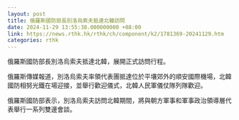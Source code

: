 ```yaml
---
layout: post
title: 俄羅斯國防部長別洛烏索夫抵達北韓訪問
date: 2024-11-29 13:55:38.000000000 +08:00
link: https://news.rthk.hk/rthk/ch/component/k2/1781369-20241129.htm
categories: rthk
---
```


俄羅斯國防部長別洛烏索夫抵達北韓，展開正式訪問行程。

俄羅斯傳媒報道，別洛烏索夫率領代表團抵達位於平壤郊外的順安國際機場，北韓國防相努光鐵在場迎接，並舉行歡迎儀式，北韓人民軍儀仗隊列隊歡迎。

俄羅斯國防部表示，別洛烏索夫訪問北韓期間，將與朝方軍事和軍事政治領導層代表舉行一系列雙邊會談。
